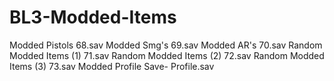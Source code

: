# BL3-Modded-Items
Modded Pistols 68.sav
Modded Smg's 69.sav
Modded AR's 70.sav
Random Modded Items (1) 71.sav
Random Modded Items (2) 72.sav
Random Modded Items (3) 73.sav
Modded Profile Save- Profile.sav

